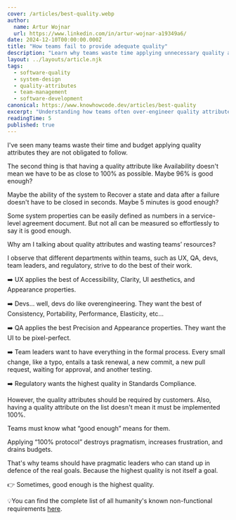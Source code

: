 ```yaml
---
cover: /articles/best-quality.webp
author:
  name: Artur Wojnar
  url: https://www.linkedin.com/in/artur-wojnar-a19349a6/
date: 2024-12-10T00:00:00.000Z
title: "How teams fail to provide adequate quality"
description: "Learn why teams waste time applying unnecessary quality attributes and how to determine the right level of quality for your system's actual needs."
layout: ../layouts/article.njk
tags:
  - software-quality
  - system-design
  - quality-attributes
  - team-management
  - software-development
canonical: https://www.knowhowcode.dev/articles/best-quality
excerpt: "Understanding how teams often over-engineer quality attributes and how to find the right balance for your specific requirements"
readingTime: 5
published: true
---
```


I've seen many teams waste their time and budget applying quality attributes they are not obligated to follow.  
  
The second thing is that having a quality attribute like Availability doesn't mean we have to be as close to 100% as possible. Maybe 96% is good enough?  
  
Maybe the ability of the system to Recover a state and data after a failure doesn't have to be closed in seconds. Maybe 5 minutes is good enough?  
  
Some system properties can be easily defined as numbers in a service-level agreement document. But not all can be measured so effortlessly to say it is good enough.  
  
Why am I talking about quality attributes and wasting teams’ resources?  
  
I observe that different departments within teams, such as UX, QA, devs, team leaders, and regulatory, strive to do the best of their work.  
  
➡️ UX applies the best of Accessibility, Clarity, UI aesthetics, and Appearance properties.  
  
➡️ Devs… well, devs do like overengineering. They want the best of Consistency, Portability, Performance, Elasticity, etc…  
  
➡️ QA applies the best Precision and Appearance properties. They want the UI to be pixel-perfect.  
  
➡️ Team leaders want to have everything in the formal process. Every small change, like a typo, entails a task renewal, a new commit, a new pull request, waiting for approval, and another testing.  
  
➡️ Regulatory wants the highest quality in Standards Compliance.  
  
However, the quality attributes should be required by customers. Also, having a quality attribute on the list doesn't mean it must be implemented 100%.  
  
Teams must know what “good enough” means for them.  
  
Applying “100% protocol” destroys pragmatism, increases frustration, and drains budgets.  
  
That's why teams should have pragmatic leaders who can stand up in defence of the real goals. Because the highest quality is not itself a goal.  
  
👉 Sometimes, good enough is the highest quality.  
  
💡You can find the complete list of all humanity's known non-functional requirements [here](https://quality.arc42.org/qualities/legal-requirements).